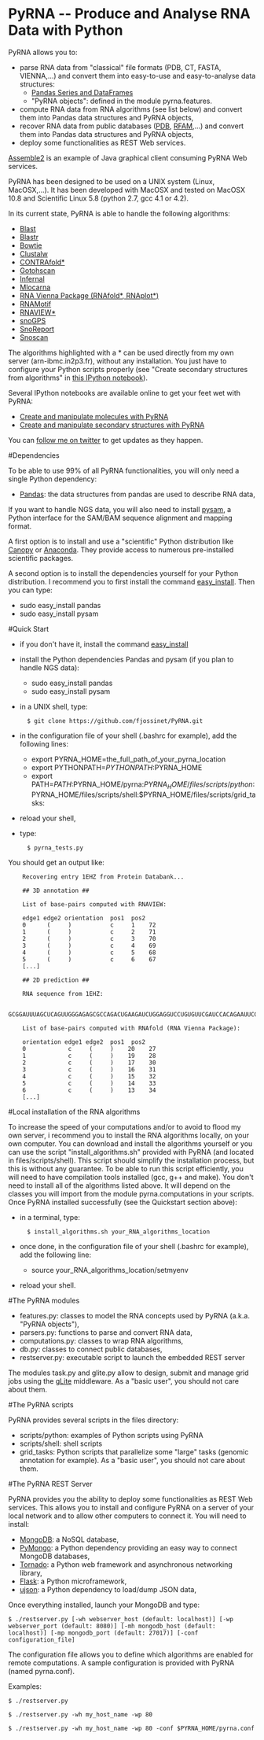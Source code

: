 PyRNA -- Produce and Analyse RNA Data with Python
=================================================

PyRNA allows you to:

* parse RNA data from "classical" file formats (PDB, CT, FASTA, VIENNA,...) and convert them into easy-to-use and easy-to-analyse data structures:
    * [Pandas Series and DataFrames](http://pandas.pydata.org/pandas-docs/stable/dsintro.html)
    * "PyRNA objects": defined in the module pyrna.features.
* compute RNA data from RNA algorithms (see list below) and convert them into Pandas data structures and PyRNA objects, 
* recover RNA data from public databases ([PDB](http://www.rcsb.org/pdb/home/home.do), [RFAM](http://rfam.sanger.ac.uk),...) and convert them into Pandas data structures and PyRNA objects,
* deploy some functionalities as REST Web services.

[Assemble2](http://www.bioinformatics.org/assemble/) is an example of Java graphical client consuming PyRNA Web services.

PyRNA has been designed to be used on a UNIX system (Linux, MacOSX,...). It has been developed with MacOSX and tested on MacOSX 10.8 and Scientific Linux 5.8 (python 2.7, gcc 4.1 or 4.2).

In its current state, PyRNA is able to handle the following algorithms:

* [Blast](ftp://ftp.ncbi.nlm.nih.gov/blast/)
* [Blastr](http://goo.gl/lKCR1u)
* [Bowtie](http://goo.gl/nmXKH)
* [Clustalw](http://goo.gl/Z9FRV)
* [CONTRAfold*](http://goo.gl/4BCI7)
* [Gotohscan](http://goo.gl/2atKpi) 
* [Infernal](http://goo.gl/SxLHJO)
* [Mlocarna](http://goo.gl/AIGKrl)
* [RNA Vienna Package (RNAfold*, RNAplot*)](http://goo.gl/7frDgF)
* [RNAMotif](http://goo.gl/MDdOQ2)
* [RNAVIEW*](http://goo.gl/c5o19v)
* [snoGPS](http://goo.gl/66pnrF)
* [SnoReport](http://goo.gl/pq3qXu)
* [Snoscan](http://goo.gl/P5EQiH)

The algorithms highlighted with a * can be used directly from my own server (arn-ibmc.in2p3.fr), without any installation. You just have to configure your Python scripts properly (see "Create secondary structures from algorithms" in [this IPython notebook](http://goo.gl/WHpfWh)).

Several IPython notebooks are available online to get your feet wet with PyRNA:

* [Create and manipulate molecules with PyRNA](http://nbviewer.ipython.org/gist/fjossinet/9033572)
* [Create and manipulate secondary structures with PyRNA](http://nbviewer.ipython.org/gist/fjossinet/9035788)

You can [follow me on twitter](https://twitter.com/fjossinet) to get updates as they happen.

#Dependencies

To be able to use 99% of all PyRNA functionalities, you will only need a single Python dependency:

* [Pandas](http://pandas.pydata.org/): the data structures from pandas are used to describe RNA data,

If you want to handle NGS data, you will also need to install [pysam](https://code.google.com/p/pysam/), a Python interface for the SAM/BAM sequence alignment and mapping format.

A first option is to install and use a "scientific" Python distribution like [Canopy](https://www.enthought.com/products/canopy/) or [Anaconda](https://store.continuum.io/cshop/anaconda/). They provide access to numerous pre-installed scientific packages. 

A second option is to install the dependencies yourself for your Python distribution. I recommend you to first install the command [easy_install](http://pythonhosted.org/distribute/easy_install.html). Then you can type:

* sudo easy_install pandas
* sudo easy_install pysam

#Quick Start

* if you don't have it, install the command [easy_install](http://pythonhosted.org/distribute/easy_install.html)
* install the Python dependencies Pandas and pysam (if you plan to handle NGS data):
    * sudo easy_install pandas
    * sudo easy_install pysam
* in a UNIX shell, type:

        $ git clone https://github.com/fjossinet/PyRNA.git

* in the configuration file of your shell (.bashrc for example), add the following lines:

    * export PYRNA_HOME=the_full_path_of_your_pyrna_location
    * export PYTHONPATH=$PYTHONPATH:$PYRNA_HOME
    * export PATH=$PATH:$PYRNA_HOME/pyrna:$PYRNA_HOME/files/scripts/python:$PYRNA_HOME/files/scripts/shell:$PYRNA_HOME/files/scripts/grid_tasks:

* reload your shell,
* type:

        $ pyrna_tests.py

You should get an output like:

        Recovering entry 1EHZ from Protein Databank...

        ## 3D annotation ##

        List of base-pairs computed with RNAVIEW:

        edge1 edge2 orientation  pos1  pos2
        0      (     )           c     1    72
        1      (     )           c     2    71
        2      (     )           c     3    70
        3      (     )           c     4    69
        4      (     )           c     5    68
        5      (     )           c     6    67
        [...]

        ## 2D prediction ##

        RNA sequence from 1EHZ:

        GCGGAUUUAGCUCAGUUGGGAGAGCGCCAGACUGAAGAUCUGGAGGUCCUGUGUUCGAUCCACAGAAUUCGCACCA

        List of base-pairs computed with RNAfold (RNA Vienna Package):

        orientation edge1 edge2  pos1  pos2
        0            c     (     )    20    27
        1            c     (     )    19    28
        2            c     (     )    17    30
        3            c     (     )    16    31
        4            c     (     )    15    32
        5            c     (     )    14    33
        6            c     (     )    13    34
        [...]

#Local installation of the RNA algorithms

To increase the speed of your computations and/or to avoid to flood my own server, i recommend you to install the RNA algorithms locally, on your own computer. You can download and install the algorithms yourself or you can use the script "install_algorithms.sh" provided with PyRNA (and located in files/scripts/shell). This script should simplify the installation process, but this is without any guarantee. To be able to run this script efficiently, you will need to have compilation tools installed (gcc, g++ and make). You don't need to install all of the algorithms listed above. It will depend on the classes you will import from the module pyrna.computations in your scripts. Once PyRNA installed successfully (see the Quickstart section above):

* in a terminal, type:

        $ install_algorithms.sh your_RNA_algorithms_location

* once done, in the configuration file of your shell (.bashrc for example), add the following line:

    * source your_RNA_algorithms_location/setmyenv

* reload your shell.

#The PyRNA modules

* features.py: classes to model the RNA concepts used by PyRNA (a.k.a. "PyRNA objects"),
* parsers.py: functions to parse and convert RNA data,
* computations.py: classes to wrap RNA algorithms,
* db.py: classes to connect public databases,
* restserver.py: executable script to launch the embedded REST server

The modules task.py and glite.py allow to design, submit and manage grid jobs using the [gLite](http://glite.web.cern.ch/glite/) middleware. As a "basic user", you should not care about them.

#The PyRNA scripts

PyRNA provides several scripts in the files directory:

* scripts/python: examples of Python scripts using PyRNA
* scripts/shell: shell scripts  
* grid_tasks: Python scripts that parallelize some "large" tasks (genomic annotation for example). As a "basic user", you should not care about them.

#The PyRNA REST Server

PyRNA provides you the ability to deploy some functionalities as REST Web services. This allows you to install and configure PyRNA on a server of your local network and to allow other computers to connect it. You will need to install: 

* [MongoDB](http://www.mongodb.org/): a NoSQL database,
* [PyMongo](http://api.mongodb.org/python/current/): a Python dependency providing an easy way to connect MongoDB databases,
* [Tornado](http://www.tornadoweb.org/): a Python web framework and asynchronous networking library,
* [Flask](http://flask.pocoo.org/): a Python microframework,
* [ujson](https://pypi.python.org/pypi/ujson): a Python dependency to load/dump JSON data,

Once everything installed, launch your MongoDB and type: 

    $ ./restserver.py [-wh webserver_host (default: localhost)] [-wp webserver_port (default: 8080)] [-mh mongodb_host (default: localhost)] [-mp mongodb_port (default: 27017)] [-conf configuration_file] 

The configuration file allows you to define which algorithms are enabled for remote computations. A sample configuration is provided with PyRNA (named pyrna.conf).

Examples: 

    $ ./restserver.py

    $ ./restserver.py -wh my_host_name -wp 80

    $ ./restserver.py -wh my_host_name -wp 80 -conf $PYRNA_HOME/pyrna.conf
